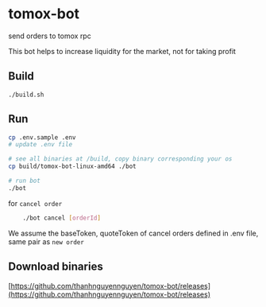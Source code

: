 # tomox-bot
send orders to tomox rpc

This bot helps to increase liquidity for the market, not for taking profit

## Build
```
./build.sh
```

## Run
 ```bash
 cp .env.sample .env 
 # update .env file 
 
 # see all binaries at /build, copy binary corresponding your os
 cp build/tomox-bot-linux-amd64 ./bot
 
 # run bot 
 ./bot
 ```

for `cancel order`
```bash
    ./bot cancel [orderId]
```
We assume the baseToken, quoteToken of cancel orders defined in .env file, same pair as `new order`
 
## Download binaries
[https://github.com/thanhnguyennguyen/tomox-bot/releases](https://github.com/thanhnguyennguyen/tomox-bot/releases)
